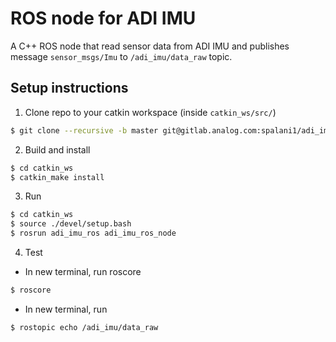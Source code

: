 # ROS node for ADI IMU

A C++ ROS node that read sensor data from ADI IMU and publishes message `sensor_msgs/Imu` to `/adi_imu/data_raw` topic.


## Setup instructions

1. Clone repo to your catkin workspace (inside `catkin_ws/src/`)
```bash
$ git clone --recursive -b master git@gitlab.analog.com:spalani1/adi_imu_ros.git
```

2. Build and install
```bash
$ cd catkin_ws
$ catkin_make install
```

3. Run
```bash
$ cd catkin_ws
$ source ./devel/setup.bash
$ rosrun adi_imu_ros adi_imu_ros_node
```

4. Test
* In new terminal, run roscore
```bash
$ roscore
```
* In new terminal, run
```bash
$ rostopic echo /adi_imu/data_raw
```
